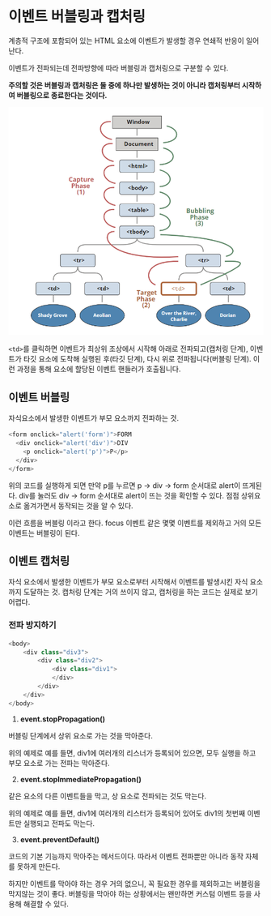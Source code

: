 # 이벤트 버블링과 캡처링

계층적 구조에 포함되어 있는 HTML 요소에 이벤트가 발생할 경우 연쇄적 반응이 일어난다.

이벤트가 전파되는데 전파방향에 따라 버블링과 캡처링으로 구분할 수 있다.

**주의할 것은 버블링과 캡처링은 둘 중에 하나만 발생하는 것이 아니라 캡처링부터 시작하여 버블링으로 종료한다는 것이다.**

![event](../image/event.png)

`<td>`를 클릭하면 이벤트가 최상위 조상에서 시작해 아래로 전파되고(캡처링 단계), 이벤트가 타깃 요소에 도착해 실행된 후(타깃 단계), 다시 위로 전파됩니다(버블링 단계). 이런 과정을 통해 요소에 할당된 이벤트 핸들러가 호출됩니다.



## 이벤트 버블링

자식요소에서 발생한 이벤트가 부모 요소까지 전파하는 것.

```javascript
<form onclick="alert('form')">FORM
  <div onclick="alert('div')">DIV
    <p onclick="alert('p')">P</p>
  </div>
</form>
```

위의 코드를 실행하게 되면 만약 p를 누르면 p -> div -> form 순서대로 alert이 뜨게된다. div를 눌러도 div -> form 순서대로 alert이 뜨는 것을 확인할 수 있다. 점점 상위요소로 옮겨가면서 동작되는 것을 알 수 있다.

이런 흐름을 버블링 이라고 한다. focus 이벤트 같은 몇몇 이벤트를 제외하고 거의 모든 이벤트는 버블링이 된다. 



## 이벤트 캡처링

자식 요소에서 발생한 이벤트가 부모 요소로부터 시작해서 이벤트를 발생시킨 자식 요소까지 도달하는 것. 캡처링 단계는 거의 쓰이지 않고, 캡처링을 하는 코드는 실제로 보기 어렵다.



### 전파 방지하기

```javascript
<body>
    <div class="div3">
        <div class="div2">
            <div class="div1">
            </div>
        </div>
    </div>
</body>
```

1. **event.stopPropagation()**

버블링 단계에서 상위 요소로 가는 것을 막아준다. 

위의 예제로 예를 들면, div1에 여러개의 리스너가 등록되어 있으면, 모두 실행을 하고 부모 요소로 가는 전파는 막아준다.

2. **event.stopImmediatePropagation()**

같은 요소의 다른 이벤트들을 막고, 상 요소로 전파되는 것도 막는다. 

위의 예제로 예를 들면, div1에 여러개의 리스터가 등록되어 있어도 div1의 첫번째 이벤트만 실행되고 전파도 막는다.

3. **event.preventDefault()**

코드의 기본 기능까지 막아주는 메서드이다. 따라서 이벤트 전파뿐만 아니라 동작 자체를 못하게 만든다. 



하지만 이벤트를 막아야 하는 경우 거의 없으니, 꼭 필요한 경우를 제외하고는 버블링을 막지않는 것이 좋다. 버블링을 막아야 하는 상황에서는 왠만하면 커스텀 이벤트 등을 사용해 해결할 수 있다.